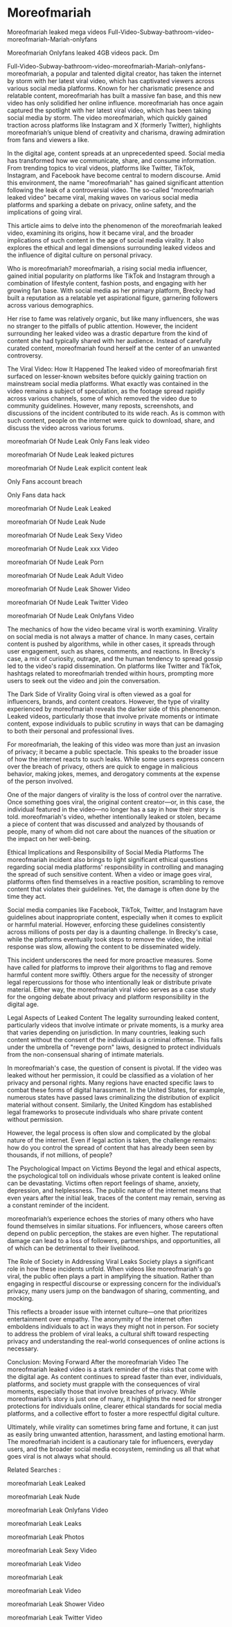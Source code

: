 # Moreofmariah
Moreofmariah leaked mega videos
Full-Video-Subway-bathroom-video-moreofmariah-Mariah-onlyfans

Moreofmariah Onlyfans leaked 4GB videos pack. Dm 

Full-Video-Subway-bathroom-video-moreofmariah-Mariah-onlyfans- moreofmariah, a popular and talented digital creator, has taken the internet by storm with her latest viral video, which has captivated viewers across various social media platforms. Known for her charismatic presence and relatable content, moreofmariah has built a massive fan base, and this new video has only solidified her online influence. moreofmariah has once again captured the spotlight with her latest viral video, which has been taking social media by storm. The video moreofmariah, which quickly gained traction across platforms like Instagram and X (formerly Twitter), highlights moreofmariah’s unique blend of creativity and charisma, drawing admiration from fans and viewers a like.

In the digital age, content spreads at an unprecedented speed. Social media has transformed how we communicate, share, and consume information. From trending topics to viral videos, platforms like Twitter, TikTok, Instagram, and Facebook have become central to modern discourse. Amid this environment, the name "moreofmariah" has gained significant attention following the leak of a controversial video. The so-called "moreofmariah leaked video" became viral, making waves on various social media platforms and sparking a debate on privacy, online safety, and the implications of going viral.

This article aims to delve into the phenomenon of the moreofmariah leaked video, examining its origins, how it became viral, and the broader implications of such content in the age of social media virality. It also explores the ethical and legal dimensions surrounding leaked videos and the influence of digital culture on personal privacy.

Who is moreofmariah? moreofmariah, a rising social media influencer, gained initial popularity on platforms like TikTok and Instagram through a combination of lifestyle content, fashion posts, and engaging with her growing fan base. With social media as her primary platform, Brecky had built a reputation as a relatable yet aspirational figure, garnering followers across various demographics.

Her rise to fame was relatively organic, but like many influencers, she was no stranger to the pitfalls of public attention. However, the incident surrounding her leaked video was a drastic departure from the kind of content she had typically shared with her audience. Instead of carefully curated content, moreofmariah found herself at the center of an unwanted controversy.

The Viral Video: How It Happened The leaked video of moreofmariah first surfaced on lesser-known websites before quickly gaining traction on mainstream social media platforms. What exactly was contained in the video remains a subject of speculation, as the footage spread rapidly across various channels, some of which removed the video due to community guidelines. However, many reposts, screenshots, and discussions of the incident contributed to its wide reach. As is common with such content, people on the internet were quick to download, share, and discuss the video across various forums.

moreofmariah Of Nude Leak Only Fans leak video

moreofmariah Of Nude Leak leaked pictures

moreofmariah Of Nude Leak explicit content leak

Only Fans account breach

Only Fans data hack

moreofmariah Of Nude Leak Leaked

moreofmariah Of Nude Leak Nude

moreofmariah Of Nude Leak Sexy Video

moreofmariah Of Nude Leak xxx Video

moreofmariah Of Nude Leak Porn

moreofmariah Of Nude Leak Adult Video

moreofmariah Of Nude Leak Shower Video

moreofmariah Of Nude Leak Twitter Video

moreofmariah Of Nude Leak Onlyfans Video

The mechanics of how the video became viral is worth examining. Virality on social media is not always a matter of chance. In many cases, certain content is pushed by algorithms, while in other cases, it spreads through user engagement, such as shares, comments, and reactions. In Brecky's case, a mix of curiosity, outrage, and the human tendency to spread gossip led to the video's rapid dissemination. On platforms like Twitter and TikTok, hashtags related to moreofmariah trended within hours, prompting more users to seek out the video and join the conversation.

The Dark Side of Virality Going viral is often viewed as a goal for influencers, brands, and content creators. However, the type of virality experienced by moreofmariah reveals the darker side of this phenomenon. Leaked videos, particularly those that involve private moments or intimate content, expose individuals to public scrutiny in ways that can be damaging to both their personal and professional lives.

For moreofmariah, the leaking of this video was more than just an invasion of privacy; it became a public spectacle. This speaks to the broader issue of how the internet reacts to such leaks. While some users express concern over the breach of privacy, others are quick to engage in malicious behavior, making jokes, memes, and derogatory comments at the expense of the person involved.

One of the major dangers of virality is the loss of control over the narrative. Once something goes viral, the original content creator—or, in this case, the individual featured in the video—no longer has a say in how their story is told. moreofmariah's video, whether intentionally leaked or stolen, became a piece of content that was discussed and analyzed by thousands of people, many of whom did not care about the nuances of the situation or the impact on her well-being.

Ethical Implications and Responsibility of Social Media Platforms The moreofmariah incident also brings to light significant ethical questions regarding social media platforms' responsibility in controlling and managing the spread of such sensitive content. When a video or image goes viral, platforms often find themselves in a reactive position, scrambling to remove content that violates their guidelines. Yet, the damage is often done by the time they act.

Social media companies like Facebook, TikTok, Twitter, and Instagram have guidelines about inappropriate content, especially when it comes to explicit or harmful material. However, enforcing these guidelines consistently across millions of posts per day is a daunting challenge. In Brecky's case, while the platforms eventually took steps to remove the video, the initial response was slow, allowing the content to be disseminated widely.

This incident underscores the need for more proactive measures. Some have called for platforms to improve their algorithms to flag and remove harmful content more swiftly. Others argue for the necessity of stronger legal repercussions for those who intentionally leak or distribute private material. Either way, the moreofmariah viral video serves as a case study for the ongoing debate about privacy and platform responsibility in the digital age.

Legal Aspects of Leaked Content The legality surrounding leaked content, particularly videos that involve intimate or private moments, is a murky area that varies depending on jurisdiction. In many countries, leaking such content without the consent of the individual is a criminal offense. This falls under the umbrella of "revenge porn" laws, designed to protect individuals from the non-consensual sharing of intimate materials.

In moreofmariah's case, the question of consent is pivotal. If the video was leaked without her permission, it could be classified as a violation of her privacy and personal rights. Many regions have enacted specific laws to combat these forms of digital harassment. In the United States, for example, numerous states have passed laws criminalizing the distribution of explicit material without consent. Similarly, the United Kingdom has established legal frameworks to prosecute individuals who share private content without permission.

However, the legal process is often slow and complicated by the global nature of the internet. Even if legal action is taken, the challenge remains: how do you control the spread of content that has already been seen by thousands, if not millions, of people?

The Psychological Impact on Victims Beyond the legal and ethical aspects, the psychological toll on individuals whose private content is leaked online can be devastating. Victims often report feelings of shame, anxiety, depression, and helplessness. The public nature of the internet means that even years after the initial leak, traces of the content may remain, serving as a constant reminder of the incident.

moreofmariah’s experience echoes the stories of many others who have found themselves in similar situations. For influencers, whose careers often depend on public perception, the stakes are even higher. The reputational damage can lead to a loss of followers, partnerships, and opportunities, all of which can be detrimental to their livelihood.

The Role of Society in Addressing Viral Leaks Society plays a significant role in how these incidents unfold. When videos like moreofmariah's go viral, the public often plays a part in amplifying the situation. Rather than engaging in respectful discourse or expressing concern for the individual’s privacy, many users jump on the bandwagon of sharing, commenting, and mocking.

This reflects a broader issue with internet culture—one that prioritizes entertainment over empathy. The anonymity of the internet often emboldens individuals to act in ways they might not in person. For society to address the problem of viral leaks, a cultural shift toward respecting privacy and understanding the real-world consequences of online actions is necessary.

Conclusion: Moving Forward After the moreofmariah Video The moreofmariah leaked video is a stark reminder of the risks that come with the digital age. As content continues to spread faster than ever, individuals, platforms, and society must grapple with the consequences of viral moments, especially those that involve breaches of privacy. While moreofmariah’s story is just one of many, it highlights the need for stronger protections for individuals online, clearer ethical standards for social media platforms, and a collective effort to foster a more respectful digital culture.

Ultimately, while virality can sometimes bring fame and fortune, it can just as easily bring unwanted attention, harassment, and lasting emotional harm. The moreofmariah incident is a cautionary tale for influencers, everyday users, and the broader social media ecosystem, reminding us all that what goes viral is not always what should.

Related Searches :

moreofmariah Leak Leaked

moreofmariah Leak Nude

moreofmariah Leak Onlyfans Video

moreofmariah Leak Leaks

moreofmariah Leak Photos

moreofmariah Leak Sexy Video

moreofmariah Leak Video

moreofmariah Leak

moreofmariah Leak Video

moreofmariah Leak Shower Video

moreofmariah Leak Twitter Video
